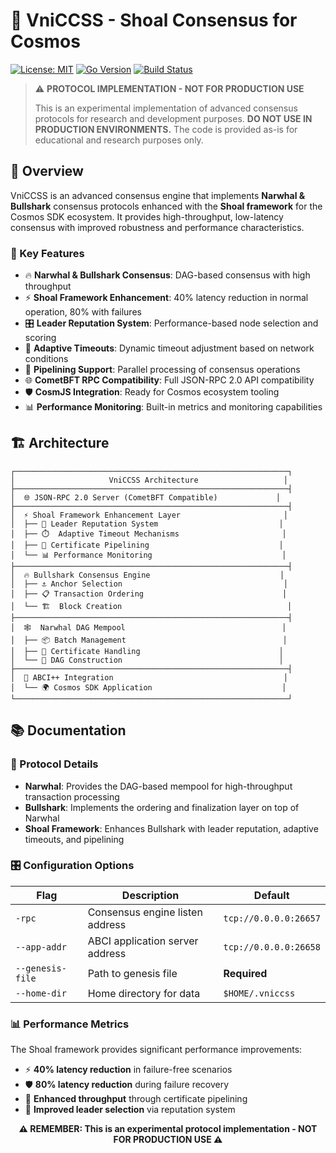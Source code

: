 # 🚀 VniCCSS - Shoal Consensus for Cosmos

[![License: MIT](https://img.shields.io/badge/License-MIT-yellow.svg)](https://opensource.org/licenses/MIT)
[![Go Version](https://img.shields.io/badge/go-%3E%3D1.19-blue.svg)](https://golang.org/)
[![Build Status](https://img.shields.io/badge/build-passing-brightgreen.svg)](https://github.com/vietchain/vniccss)

> ⚠️ **PROTOCOL IMPLEMENTATION - NOT FOR PRODUCTION USE**
> 
> This is an experimental implementation of advanced consensus protocols for research and development purposes. 
> **DO NOT USE IN PRODUCTION ENVIRONMENTS.** The code is provided as-is for educational and research purposes only.

## 📖 Overview

VniCCSS is an advanced consensus engine that implements **Narwhal & Bullshark** consensus protocols enhanced with the **Shoal framework** for the Cosmos SDK ecosystem. It provides high-throughput, low-latency consensus with improved robustness and performance characteristics.

### 🎯 Key Features

- 🔥 **Narwhal & Bullshark Consensus**: DAG-based consensus with high throughput
- ⚡ **Shoal Framework Enhancement**: 40% latency reduction in normal operation, 80% with failures
- 🎛️ **Leader Reputation System**: Performance-based node selection and scoring
- 🔄 **Adaptive Timeouts**: Dynamic timeout adjustment based on network conditions  
- 🚄 **Pipelining Support**: Parallel processing of consensus operations
- 🌐 **CometBFT RPC Compatibility**: Full JSON-RPC 2.0 API compatibility
- 🛡️ **CosmJS Integration**: Ready for Cosmos ecosystem tooling
- 📊 **Performance Monitoring**: Built-in metrics and monitoring capabilities

## 🏗️ Architecture

```
┌─────────────────────────────────────────────────────────────┐
│                     VniCCSS Architecture                   │
├─────────────────────────────────────────────────────────────┤
│  🌐 JSON-RPC 2.0 Server (CometBFT Compatible)             │
├─────────────────────────────────────────────────────────────┤
│  ⚡ Shoal Framework Enhancement Layer                       │
│  ├── 🎯 Leader Reputation System                           │
│  ├── ⏱️  Adaptive Timeout Mechanisms                       │
│  ├── 🚄 Certificate Pipelining                             │
│  └── 📊 Performance Monitoring                             │
├─────────────────────────────────────────────────────────────┤
│  🔥 Bullshark Consensus Engine                             │
│  ├── ⚓ Anchor Selection                                    │
│  ├── 📋 Transaction Ordering                               │
│  └── 🏗️  Block Creation                                     │
├─────────────────────────────────────────────────────────────┤
│  🕸️  Narwhal DAG Mempool                                   │
│  ├── 📦 Batch Management                                   │
│  ├── 📜 Certificate Handling                               │
│  └── 🔗 DAG Construction                                   │
├─────────────────────────────────────────────────────────────┤
│  🔌 ABCI++ Integration                                      │
│  └── 🌍 Cosmos SDK Application                             │
└─────────────────────────────────────────────────────────────┘
```


## 📚 Documentation

### 🔬 Protocol Details

- **Narwhal**: Provides the DAG-based mempool for high-throughput transaction processing
- **Bullshark**: Implements the ordering and finalization layer on top of Narwhal
- **Shoal Framework**: Enhances Bullshark with leader reputation, adaptive timeouts, and pipelining

### 🎛️ Configuration Options

| Flag | Description | Default |
|------|-------------|---------|
| `-rpc` | Consensus engine listen address | `tcp://0.0.0.0:26657` |
| `--app-addr` | ABCI application server address | `tcp://0.0.0.0:26658` |
| `--genesis-file` | Path to genesis file | **Required** |
| `--home-dir` | Home directory for data | `$HOME/.vniccss` |

### 📊 Performance Metrics

The Shoal framework provides significant performance improvements:

- ⚡ **40% latency reduction** in failure-free scenarios
- 🛡️ **80% latency reduction** during failure recovery
- 🚄 **Enhanced throughput** through certificate pipelining
- 🎯 **Improved leader selection** via reputation system


<div align="center">

**⚠️ REMEMBER: This is an experimental protocol implementation - NOT FOR PRODUCTION USE ⚠️**

</div>
